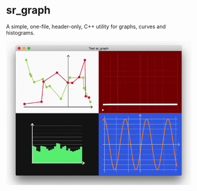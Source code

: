 # sr_graph
A simple, one-file, header-only, C++ utility for graphs, curves and histograms.

![](images/demo1.gif)